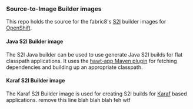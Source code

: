 ### Source-to-Image Builder images

This repo holds the source for the fabric8's
[S2I](https://docs.openshift.com/enterprise/3.0/creating_images/s2i.html)
builder images for [OpenShift](http://www.openshift.com).


#### Java S2I Builder image

The S2I Java builder can be used to use generate Java S2I builds for
flat classpath applications. It uses the
[hawt-app Maven plugin](https://github.com/fabric8io/fabric8/tree/master/hawt-app-maven-plugin) 
for fetching dependencies and building up an appropriate classpath.

#### Karaf S2I Builder image

The Karaf S2I Builder image is used for creating S2I builds for
[Karaf](http://karaf.apache.org/) based applications.
remove this line
blah
blah
blah
feh
wtf
